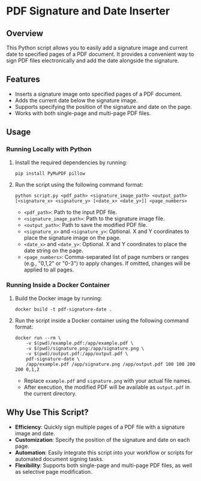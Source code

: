 # PDF Signature and Date Inserter

## Overview
This Python script allows you to easily add a signature image and current date to specified pages of a PDF document. It provides a convenient way to sign PDF files electronically and add the date alongside the signature.

## Features
- Inserts a signature image onto specified pages of a PDF document.
- Adds the current date below the signature image.
- Supports specifying the position of the signature and date on the page.
- Works with both single-page and multi-page PDF files.

## Usage
### Running Locally with Python
1. Install the required dependencies by running:
   ```
   pip install PyMuPDF pillow
   ```

2. Run the script using the following command format:
   ```
   python script.py <pdf_path> <signature_image_path> <output_path> [<signature_x> <signature_y> [<date_x> <date_y>]] <page_numbers>
   ```

   - `<pdf_path>`: Path to the input PDF file.
   - `<signature_image_path>`: Path to the signature image file.
   - `<output_path>`: Path to save the modified PDF file.
   - `<signature_x>` and `<signature_y>`: Optional. X and Y coordinates to place the signature image on the page.
   - `<date_x>` and `<date_y>`: Optional. X and Y coordinates to place the date string on the page.
   - `<page_numbers>`: Comma-separated list of page numbers or ranges (e.g., "0,1,2" or "0-3") to apply changes. If omitted, changes will be applied to all pages.

### Running Inside a Docker Container
1. Build the Docker image by running:
   ```
   docker build -t pdf-signature-date .
   ```

2. Run the script inside a Docker container using the following command format:
   ```
   docker run --rm \
       -v $(pwd)/example.pdf:/app/example.pdf \
       -v $(pwd)/signature.png:/app/signature.png \
       -v $(pwd)/output.pdf:/app/output.pdf \
       pdf-signature-date \
       /app/example.pdf /app/signature.png /app/output.pdf 100 100 200 200 0,1,2
   ```

   - Replace `example.pdf` and `signature.png` with your actual file names.
   - After execution, the modified PDF will be available as `output.pdf` in the current directory.

## Why Use This Script?
- **Efficiency**: Quickly sign multiple pages of a PDF file with a signature image and date.
- **Customization**: Specify the position of the signature and date on each page.
- **Automation**: Easily integrate this script into your workflow or scripts for automated document signing tasks.
- **Flexibility**: Supports both single-page and multi-page PDF files, as well as selective page modification.

